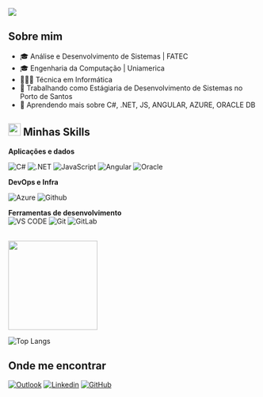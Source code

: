 ![](https://komarev.com/ghpvc/?username=gimelow&color=006bed)

## Sobre mim

- 🎓 Análise e Desenvolvimento de Sistemas | FATEC
- 🎓 Engenharia da Computação | Uniamerica
- 👩🏻‍💻 Técnica em Informática
- 💼 Trabalhando como Estágiaria de Desenvolvimento de Sistemas no Porto de Santos
- 🌱 Aprendendo mais sobre C#, .NET, JS, ANGULAR, AZURE, ORACLE DB
  
## <img src="https://media2.giphy.com/media/QssGEmpkyEOhBCb7e1/giphy.gif?cid=ecf05e47a0n3gi1bfqntqmob8g9aid1oyj2wr3ds3mg700bl&rid=giphy.gif" width ="25"> Minhas Skills
**Aplicações e dados**
<br>

![C#](https://img.shields.io/badge/C%23-239120?logo=c-sharp&logoColor=white&style=for-the-badge)
![.NET](https://img.shields.io/badge/.NET-5C2D91?logo=.net&logoColor=white&style=for-the-badge)
![JavaScript](https://img.shields.io/badge/JavaScript-F7DF1E?logo=javascript&logoColor=black&style=for-the-badge)
![Angular](https://img.shields.io/badge/angular-%23DD0031.svg?style=for-the-badge&logo=angular&logoColor=white)
![Oracle](https://img.shields.io/badge/-Oracle%20Database-F80000?logo=oracle&logoColor=white&style=for-the-badge)
<br>

**DevOps e Infra**
<br>

![Azure](https://img.shields.io/badge/Microsoft_Azure-0089D6?logo=microsoft-azure&logoColor=white&style=for-the-badge)
![Github](https://img.shields.io/badge/GitHub-100000?style=for-the-badge&logo=github&logoColor=white)


**Ferramentas de desenvolvimento**
<br>
![VS CODE](https://img.shields.io/badge/VS_Code-007ACC?logo=visual-studio-code&logoColor=white&style=for-the-badge)
![Git](https://img.shields.io/badge/Git-E34F26?logo=git&logoColor=white&style=for-the-badge)
![GitLab](https://img.shields.io/badge/GitLab-330F63?style=for-the-badge&logo=gitlab&logoColor=white)

<br>

<a href="https://github.com/gimelow" title="Perfil">
  <img height="180em" src="https://github-readme-stats.vercel.app/api?username=gimelow&theme=midnight-purple&show_icons=true" />
</a>

![Top Langs](https://github-readme-stats.vercel.app/api/top-langs/?username=gimelow&theme=midnight-purple&&layout=compact)

## Onde me encontrar
[![Outlook](https://img.shields.io/badge/Outlook-0078D4?style=for-the-badge&logo=microsoft-outlook&logoColor=white&link=mailto:gio.s.melo@outlook.com)](mailto:gio.s.melo@outlook.com)
[![Linkedin](https://img.shields.io/badge/-Linkedin-blue?style=for-the-badge&logo=Linkedin&logoColor=white&link=https://www.linkedin.com/in/giovanna-da-silva-melo-40112922a/)](https://www.linkedin.com/in/giovanna-da-silva-melo-40112922a/)
[![GitHub](https://img.shields.io/badge/GitHub-100000?style=for-the-badge&logo=github&logoColor=white&link=https://github.com/gimelow/)](https://github.com/gimelow/)


